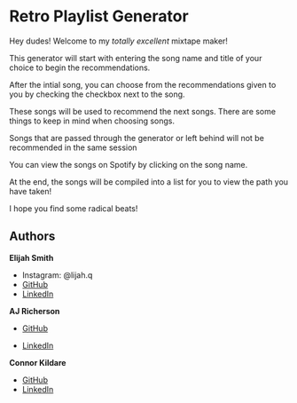# Retro Playlist Generator

Hey dudes! Welcome to my _totally excellent_ mixtape maker!

This generator will start with entering the song name and title of your choice to begin the recommendations.

After the intial song, you can choose from the recommendations given to you by checking the checkbox next to the song.

These songs will be used to recommend the next songs. There are some things to keep in mind when choosing songs.

Songs that are passed through the generator or left behind will not be recommended in the same session

You can view the songs on Spotify by clicking on the song name.

At the end, the songs will be compiled into a list for you to view the path you have taken!

I hope you find some radical beats!

## Authors

**Elijah Smith**

-   Instagram: @lijah.q
-   [GitHub](https://github.com/elijahquentin)
-   [LinkedIn](https://www.linkedin.com/in/elijah-smith-lincoln/)

**AJ Richerson**

-   [GitHub](https://github.com/CodeCricut)

-   [LinkedIn](https://www.linkedin.com/in/aj-richerson/)

**Connor Kildare**

-   [GitHub](https://github.com/ckildare)
-   [LinkedIn](www.linkedin.com/in/connor-kildare)
